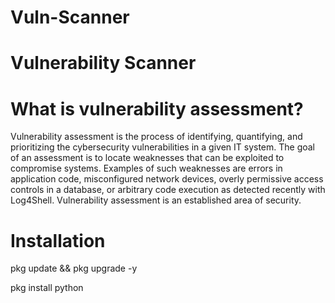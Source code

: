 # Vuln-Scanner

# Vulnerability Scanner

# What is vulnerability assessment?

Vulnerability assessment is the process of identifying, quantifying, and prioritizing the cybersecurity vulnerabilities in a given IT system. The goal of an assessment is to locate weaknesses that can be exploited to compromise systems. Examples of such weaknesses are errors in application code, misconfigured network devices, overly permissive access controls in a database, or arbitrary code execution as detected recently with Log4Shell. Vulnerability assessment is an established area of security.

# Installation

pkg update && pkg upgrade -y

pkg install python
